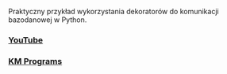 Praktyczny przykład wykorzystania dekoratorów do komunikacji bazodanowej w Python.

### [YouTube](https://youtu.be/3W6LzpH_08A)
### [KM Programs](https://km-programs.pl/)